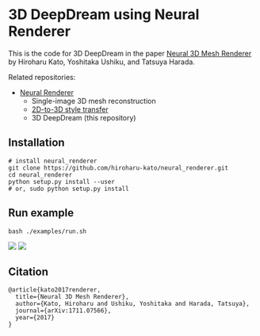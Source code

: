 # 3D DeepDream using Neural Renderer

This is the code for 3D DeepDream in the paper [Neural 3D Mesh Renderer](http://hiroharu-kato.com/projects_en/neural_renderer.html) by Hiroharu Kato, Yoshitaka Ushiku, and Tatsuya Harada.

Related repositories:
* [Neural Renderer](https://github.com/hiroharu-kato/neural_renderer)
    * Single-image 3D mesh reconstruction
    * [2D-to-3D style transfer](https://github.com/hiroharu-kato/style_transfer_3d)
    * 3D DeepDream (this repository)


## Installation
```
# install neural_renderer
git clone https://github.com/hiroharu-kato/neural_renderer.git
cd neural_renderer
python setup.py install --user
# or, sudo python setup.py install
```

## Run example
```
bash ./examples/run.sh
```

![](https://raw.githubusercontent.com/hiroharu-kato/deep_dream_3d/master/examples/data/teapot.gif)
![](https://raw.githubusercontent.com/hiroharu-kato/deep_dream_3d/master/examples/data/bunny.gif)



## Citation

```
@article{kato2017renderer,
  title={Neural 3D Mesh Renderer},
  author={Kato, Hiroharu and Ushiku, Yoshitaka and Harada, Tatsuya},
  journal={arXiv:1711.07566},
  year={2017}
}
```
